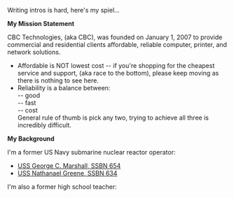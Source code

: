 Writing intros is hard, here's my spiel...  
  
**My Mission Statement**  
 
CBC Technologies, (aka CBC), was founded on January 1, 2007 to provide commercial and residential clients affordable, reliable computer, printer, and network solutions.
- Affordable is NOT lowest cost -- if you're shopping for the cheapest service and support, (aka race to the bottom), please keep moving as there is nothing to see here. 
- Reliability is a balance between:  
-- good  
-- fast  
-- cost  
General rule of thumb is pick any two, trying to achieve all three is incredibly difficult.  

**My Background**  

I'm a former US Navy submarine nuclear reactor operator:
- [USS George C. Marshall, SSBN 654](https://en.wikipedia.org/wiki/USS_George_C._Marshall)  
- [USS Nathanael Greene, SSBN 634](https://en.wikipedia.org/wiki/USS_Nathanael_Greene)  
 

I'm also a former high school teacher:





